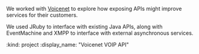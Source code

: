 We worked with [Voicenet][] to explore how exposing APIs might improve services for their customers.

We used JRuby to interface with existing Java APIs, along with EventMachine and XMPP to interface with external asynchronous services.

[Voicenet]: http://www.voicenet-solutions.com/

:kind: project
:display_name: "Voicenet VOIP API"
